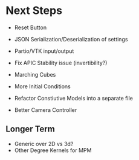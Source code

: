 # Next Steps

* Reset Button
* JSON Serialization/Deserialization of settings
* Partio/VTK input/output
* Fix APIC Stability issue (invertibility?)
* Marching Cubes
* More Initial Conditions

* Refactor Constiutive Models into a separate file
* Better Camera Controller

## Longer Term
* Generic over 2D vs 3d?
* Other Degree Kernels for MPM
